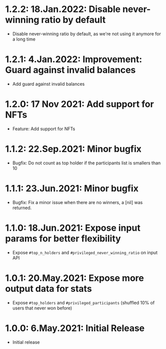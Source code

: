 # 1.2.2: 18.Jan.2022: Disable never-winning ratio by default

* Disable never-winning ratio by default, as we're not using it anymore for a long time

# 1.2.1: 4.Jan.2022: Improvement: Guard against invalid balances

* Add guard against invalid balances

# 1.2.0: 17 Nov 2021: Add support for NFTs

* Feature: Add support for NFTs

# 1.1.2: 22.Sep.2021: Minor bugfix

* Bugfix: Do not count as top holder if the participants list is smallers than 10

# 1.1.1: 23.Jun.2021: Minor bugfix

* Bugfix: Fix a minor issue when there are no winners, a [nil] was returned.

# 1.1.0: 18.Jun.2021: Expose input params for better flexibility

* Expose `#top_n_holders` and `#privileged_never_winning_ratio` on input API

# 1.0.1: 20.May.2021: Expose more output data for stats

* Expose `#top_holders` and `#privileged_participants` (shuffled 10% of users that never won before)

# 1.0.0: 6.May.2021: Initial Release

* Initial release

